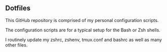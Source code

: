 ## Dotfiles

This GitHub repository is comprised of my personal configuration scripts. 

The configuration scripts are for a typical setup for the Bash or Zsh shells. 

I routinely update my zshrc, zshenv, tmux.conf and bashrc as well as many other files.
